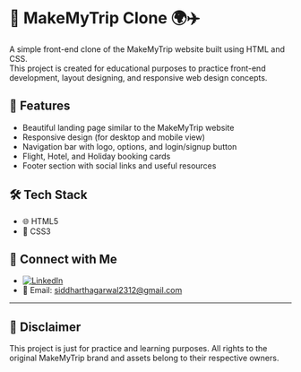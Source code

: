 # 🧳 MakeMyTrip Clone 🌍✈️

A simple front-end clone of the MakeMyTrip website built using HTML and CSS.  
This project is created for educational purposes to practice front-end development, layout designing, and responsive web design concepts.

## 🚀 Features

- Beautiful landing page similar to the MakeMyTrip website
- Responsive design (for desktop and mobile view)
- Navigation bar with logo, options, and login/signup button
- Flight, Hotel, and Holiday booking cards
- Footer section with social links and useful resources

## 🛠️ Tech Stack

- 🌐 HTML5
- 🎨 CSS3


## 📧 Connect with Me

- [![LinkedIn](https://img.shields.io/badge/LinkedIn-blue?logo=linkedin)](https://linkedin.com/in/yourprofile)
- 📩 Email: siddharthagarwal2312@gmail.com

---

## 📣 Disclaimer

This project is just for practice and learning purposes. All rights to the original MakeMyTrip brand and assets belong to their respective owners.
